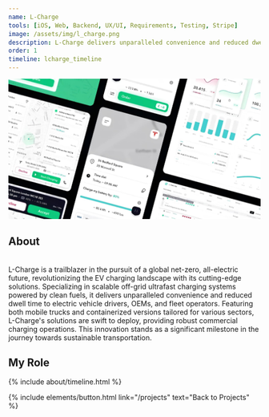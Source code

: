 ```yaml
---
name: L-Charge
tools: [iOS, Web, Backend, UX/UI, Requirements, Testing, Stripe]
image: /assets/img/l_charge.png
description: L-Charge delivers unparalleled convenience and reduced dwell time to electric vehicle drivers, OEMs, and fleet operators. Featuring both mobile trucks and containerized versions tailored for various sectors, L-Charge's solutions are swift to deploy, providing robust commercial charging operations.
order: 1
timeline: lcharge_timeline
---
```


![preview](/assets/img/l_charge.jpg)

## About 
<br>L-Charge is a trailblazer in the pursuit of a global net-zero, all-electric future, revolutionizing the EV charging landscape with its cutting-edge solutions. Specializing in scalable off-grid ultrafast charging systems powered by clean fuels, it delivers unparalleled convenience and reduced dwell time to electric vehicle drivers, OEMs, and fleet operators. Featuring both mobile trucks and containerized versions tailored for various sectors, L-Charge's solutions are swift to deploy, providing robust commercial charging operations. This innovation stands as a significant milestone in the journey towards sustainable transportation.

## My Role
<div class="row">
{% include about/timeline.html %}
</div>

<p class="text-center">
  {% include elements/button.html link="/projects" text="Back to Projects" %}
</p>
